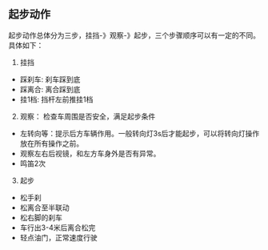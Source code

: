 ## 起步动作

起步动作总体分为三步，挂挡-》观察-》起步，三个步骤顺序可以有一定的不同。具体如下：

1. 挂挡
- 踩刹车: 刹车踩到底
- 踩离合: 离合踩到底
- 挂1档: 挡杆左前推挂1档

2. 观察： 检查车周围是否安全，满足起步条件
- 左转向等：提示后方车辆作用。一般转向灯3s后才能起步，可以将转向灯操作放在所有操作之前。
- 观察左右后视镜，和左方车身外是否有异常。
- 鸣笛2次

3. 起步
- 松手刹
- 松离合至半联动
- 松右脚的刹车
- 车行出3-4米后离合松完
- 轻点油门，正常速度行驶